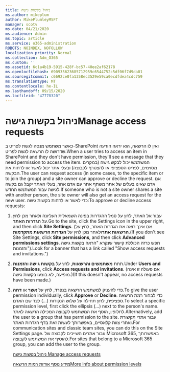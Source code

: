 ```yaml
---
title: ניהול בקשות גישה
ms.author: mikeplum
author: MikePlumleyMSFT
manager: scotv
ms.date: 04/21/2020
ms.audience: Admin
ms.topic: article
ms.service: o365-administration
ROBOTS: NOINDEX, NOFOLLOW
localization_priority: Normal
ms.collection: Adm_O365
ms.custom: ''
ms.assetid: 6c1a4b19-5915-428f-bc57-40ee2af62178
ms.openlocfilehash: 690935623685712959c6544752c5df06f7d9da01
ms.sourcegitcommit: c6692ce0fa1358ec3529e59ca0ecdfdea4cdc759
ms.translationtype: MT
ms.contentlocale: he-IL
ms.lasthandoff: 09/15/2020
ms.locfileid: "47778320"
---
```

# <a name="manage-access-requests"></a><span data-ttu-id="3d101-102">ניהול בקשות גישה</span><span class="sxs-lookup"><span data-stu-id="3d101-102">Manage access requests</span></span>

<span data-ttu-id="3d101-103">כאשר משתמש מנסה לגשת לפריט ב-SharePoint ואין לו הרשאה, הוא יראה הודעה שדרושה לו הרשאה לגשת לפריט.</span><span class="sxs-lookup"><span data-stu-id="3d101-103">When a user tries to access an item in SharePoint and they don't have permission, they'll see a message that they need permission to access the item.</span></span> <span data-ttu-id="3d101-104">המשתמש יכול לבקש גישה (במקרים מסוימים, לפריט הספציפי או להצטרף לקבוצה) ובעלי אתר יכול לאשר או לדחות את הבקשה.</span><span class="sxs-lookup"><span data-stu-id="3d101-104">The user can request access (in some cases, to the specific item or to join the group) and a site owner can approve or decline the request.</span></span> <span data-ttu-id="3d101-105">אם אדם שאינו בעלים של אתר משתף אתר עם אדם אחר, בעלי האתר יקבל גם בקשה לגישה עבור המשתמש החדש.</span><span class="sxs-lookup"><span data-stu-id="3d101-105">If someone who is not a site owner shares a site with another person, the site owner will also get an access request for the new user.</span></span> <span data-ttu-id="3d101-106">כדי לאשר או לדחות בקשות גישה:</span><span class="sxs-lookup"><span data-stu-id="3d101-106">To approve or decline access requests:</span></span>
  
1. <span data-ttu-id="3d101-107">עבור אל האתר, לחץ על סמל ההגדרות בפינה השמאלית העליונה ולאחר מכן לחץ על **הגדרות האתר**.</span><span class="sxs-lookup"><span data-stu-id="3d101-107">Go to the site, click the Settings icon in the upper right, and then click **Site Settings**.</span></span> <span data-ttu-id="3d101-108">(אם אינך רואה את הגדרות האתר, לחץ על **הרשאות אתר**ולאחר מכן לחץ על **הגדרות הרשאות מתקדמות**.</span><span class="sxs-lookup"><span data-stu-id="3d101-108">(If you don't see Site Settings, click **Site permissions**, and then click **Advanced permissions settings**.</span></span> <span data-ttu-id="3d101-109">חפש כרזה הכוללת קישור שנקרא "הראה בקשות גישה והזמנות").</span><span class="sxs-lookup"><span data-stu-id="3d101-109">Look for a banner that has a link called "Show access requests and invitations.")</span></span>
    
2. <span data-ttu-id="3d101-110">תחת **משתמשים והרשאות**, לחץ על **בקשות גישה והזמנות**.</span><span class="sxs-lookup"><span data-stu-id="3d101-110">Under **Users and Permissions**, click **Access requests and invitations**.</span></span> <span data-ttu-id="3d101-111">(אם פעולה זו אינה מופיעה, לא בוצעו בקשות גישה.)</span><span class="sxs-lookup"><span data-stu-id="3d101-111">(If this doesn't appear, no access requests have been made.)</span></span>
    
3. <span data-ttu-id="3d101-112">כדי להעניק למשתמש הרשאה בנפרד, לחץ על **אשר** או **דחה**.</span><span class="sxs-lookup"><span data-stu-id="3d101-112">To give the user permission individually, click **Approve** or **Decline**.</span></span> <span data-ttu-id="3d101-113">כדי לבחור רמת הרשאה ספציפית, לחץ תחילה על שלוש הנקודות (...) לצד שם האדם.</span><span class="sxs-lookup"><span data-stu-id="3d101-113">To select a specific permission level, first click the ellipsis (...) next to the person's name.</span></span> <span data-ttu-id="3d101-114">לחלופין, הוסף את המשתמש לקבוצה המכילה הרשאה לאתר.</span><span class="sxs-lookup"><span data-stu-id="3d101-114">Alternatively, add the user to a group that has permission to the site.</span></span> <span data-ttu-id="3d101-115">עבור אתרי תקשורת ואתרי צוות קלאסיים, באפשרותך לעשות זאת בדף הגדרות האתר.</span><span class="sxs-lookup"><span data-stu-id="3d101-115">For communication sites and classic team sites, you can do this on the Site Settings page.</span></span> <span data-ttu-id="3d101-116">עבור אתרים השייכים לקבוצה של Microsoft 365, באפשרותך להוסיף את המשתמש לקבוצה.</span><span class="sxs-lookup"><span data-stu-id="3d101-116">For sites that belong to a Microsoft 365 group, you can add the user to the group.</span></span>
    
    [<span data-ttu-id="3d101-117">ניהול בקשות גישה </span><span class="sxs-lookup"><span data-stu-id="3d101-117">Manage access requests </span></span>](https://go.microsoft.com/fwlink/?linkid=2008747)
    
    [<span data-ttu-id="3d101-118">מידע נוסף אודות רמות הרשאה</span><span class="sxs-lookup"><span data-stu-id="3d101-118">More info about permission levels</span></span>](https://go.microsoft.com/fwlink/?linkid=867071)
    

